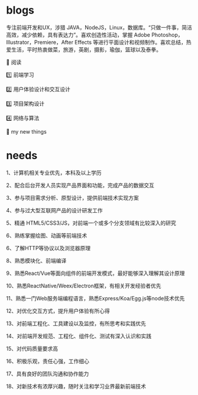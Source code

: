 # blogs

专注前端开发和UX，涉猎 JAVA，NodeJS，Linux，数据库。“只做一件事，简洁高效，减少依赖，具有表达力”。喜欢创造性活动，掌握 Adobe Photoshop，Illustrator，Premiere，After Effects 等进行平面设计和视频制作。喜欢总结，热爱生活，平时热衷做菜，旅游，英剧，摄影，瑜伽，篮球以及泰拳。

:blue_book: 阅读

:one: 前端学习

:two: 用户体验设计和交互设计

:three: 项目架构设计

:four: 网络与算法

:rocket: my new things

# needs

1、计算机相关专业优先，本科及以上学历

2、配合后台开发人员实现产品界面和功能，完成产品的数据交互

3、参与项目需求分析、原型设计，提供前端技术实现方案

4、参与过大型互联网产品的设计研发工作

5、精通 HTML5/CSS3/JS，对前端一个或多个分支领域有比较深入的研究

6、熟练掌握绘图、动画等前端技术

6、了解HTTP等协议以及浏览器原理

8、熟悉模块化、前端编译

9、熟悉React/Vue等面向组件的前端开发模式，最好能够深入理解其设计原理

10、熟悉ReactNative/Weex/Electron框架，有相关开发经验者优先

11、熟悉一门Web服务端编程语言，熟悉Express/Koa/Egg.js等node技术优先

12、对优化交互方式，提升用户体验有所心得

13、对前端工程化、工具建设以及监控，有所思考和实践优先

14、对前端开发规范、工程化、组件化、测试有深入认识和实践

15、对代码质量要求高

16、积极乐观，责任心强，工作细心

17、具有良好的团队沟通和协作能力

18、对新技术有浓厚兴趣，随时关注和学习业界最新前端技术

